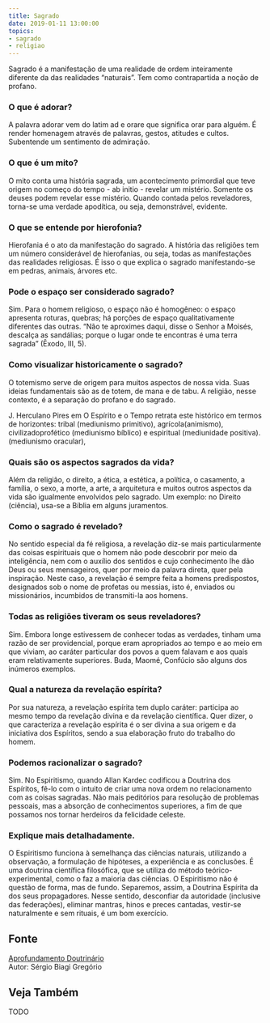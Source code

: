 ```yaml
---
title: Sagrado
date: 2019-01-11 13:00:00
topics: 
- sagrado
- religiao
---
```


Sagrado é a manifestação de uma realidade de ordem inteiramente
diferente da das realidades “naturais”. Tem como contrapartida a noção
de profano.

### O que é adorar?
A palavra adorar vem do latim ad e orare que significa orar para
alguém. É render homenagem através de palavras, gestos, atitudes e
cultos. Subentende um sentimento de admiração.

### O que é um mito?
O mito conta uma história sagrada, um acontecimento primordial que
teve origem no começo do tempo - ab initio - revelar um mistério.
Somente os deuses podem revelar esse mistério. Quando contada pelos
reveladores, torna-se uma verdade apodítica, ou seja, demonstrável,
evidente.

### O que se entende por hierofonia?
Hierofania é o ato da manifestação do sagrado. A história das
religiões tem um número considerável de hierofanias, ou seja, todas as
manifestações das realidades religiosas. É isso o que explica o sagrado
manifestando-se em pedras, animais, árvores etc.

### Pode o espaço ser considerado sagrado?
Sim. Para o homem religioso, o espaço não é homogêneo: o espaço
apresenta roturas, quebras; há porções de espaço qualitativamente
diferentes das outras. “Não te aproximes daqui, disse o Senhor a Moisés,
descalça as sandálias; porque o lugar onde te encontras é uma terra
sagrada” (Êxodo, III, 5).

### Como visualizar historicamente o sagrado?
O totemismo serve de origem para muitos aspectos de nossa vida. Suas
ideias fundamentais são as de totem, de mana e de tabu. A
religião, nesse contexto, é a separação do profano e do sagrado.

J. Herculano Pires em O Espírito e o Tempo retrata este histórico em
termos de horizontes: tribal (mediunismo primitivo),
agrícola(animismo), civilizadoprofético (mediunismo bíblico) e
espiritual (mediunidade positiva). (mediunismo oracular),

### Quais são os aspectos sagrados da vida?
Além da religião, o direito, a ética, a estética, a política, o
casamento, a família, o sexo, a morte, a arte, a arquitetura e muitos
outros aspectos da vida são igualmente envolvidos pelo sagrado. Um
exemplo: no Direito (ciência), usa-se a Bíblia em alguns juramentos.

### Como o sagrado é revelado?
No sentido especial da fé religiosa, a revelação diz-se mais
particularmente das coisas espirituais que o homem não pode descobrir
por meio da inteligência, nem com o auxílio dos sentidos e cujo
conhecimento lhe dão Deus ou seus mensageiros, quer por meio da palavra
direta, quer pela inspiração. Neste caso, a revelação é sempre feita a
homens predispostos, designados sob o nome de profetas ou messias,
isto é, enviados ou missionários, incumbidos de transmiti-la aos
homens.

### Todas as religiões tiveram os seus reveladores?
Sim. Embora longe estivessem de conhecer todas as verdades, tinham uma
razão de ser providencial, porque eram apropriados ao tempo e ao meio em
que viviam, ao caráter particular dos povos a quem falavam e aos quais
eram relativamente superiores. Buda, Maomé, Confúcio são alguns dos
inúmeros exemplos.

### Qual a natureza da revelação espírita?
Por sua natureza, a revelação espírita tem duplo caráter: participa ao
mesmo tempo da revelação divina e da revelação científica. Quer dizer, o
que caracteriza a revelação espírita é o ser divina a sua origem e da
iniciativa dos Espíritos, sendo a sua elaboração fruto do trabalho do
homem.

### Podemos racionalizar o sagrado?
Sim. No Espiritismo, quando Allan Kardec codificou a Doutrina dos
Espíritos, fê-lo com o intuito de criar uma nova ordem no relacionamento
com as coisas sagradas. Não mais peditórios para resolução de problemas
pessoais, mas a absorção de conhecimentos superiores, a fim de que
possamos nos tornar herdeiros da felicidade celeste.

### Explique mais detalhadamente.

O Espiritismo funciona à semelhança das ciências naturais,
utilizando a observação, a formulação de hipóteses, a experiência e as
conclusões. É uma doutrina científica filosófica, que se utiliza do
método teórico-experimental, como o faz a maioria das ciências. O
Espiritismo não é questão de forma, mas de fundo. Separemos, assim, a
Doutrina Espírita da dos seus propagadores. Nesse sentido, desconfiar da
autoridade (inclusive das federações), eliminar mantras, hinos e preces
cantadas, vestir-se naturalmente e sem rituais, é um bom exercício.





## Fonte
[Aprofundamento Doutrinário](https://sites.google.com/view/aprofundamentodoutrinario/sagrado-ante-o-espiritismo-o)  
Autor: Sérgio Biagi Gregório



## Veja Também
TODO


